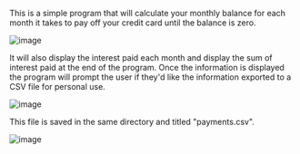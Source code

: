 This is a simple program that will calculate your monthly balance for each month it takes to pay off your credit card until the balance is zero. 

![image](https://user-images.githubusercontent.com/23126457/212171431-915b8e71-5f5d-4cb5-a1f3-14b310b97ed7.png)


It will also display the interest paid each month and display the sum of interest paid at the end of the program. Once the information is displayed the program will prompt the user if they'd like the information exported to a CSV file for personal use.


![image](https://user-images.githubusercontent.com/23126457/212171496-825de264-7ff3-45a1-b4bb-d73e9e18f71f.png)


This file is saved in the same directory and titled "payments.csv". 

![image](https://user-images.githubusercontent.com/23126457/212171554-a8ab3567-2491-45f6-b841-b975342b85a1.png)

